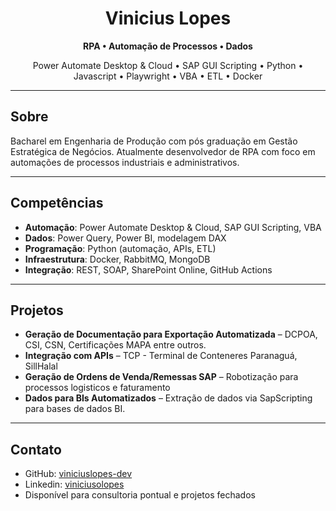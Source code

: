 <h1 align="center">Vinicius Lopes</h1>
<p align="center"><strong>RPA • Automação de Processos • Dados</strong></p>
<p align="center">Power Automate Desktop & Cloud • SAP GUI Scripting • Python • Javascript • Playwright • VBA • ETL • Docker</p>

---

## Sobre
Bacharel em Engenharia de Produção com pós graduação em Gestão Estratégica de Negócios. Atualmente desenvolvedor de RPA com foco em automações de processos industriais e administrativos.

---

## Competências
- **Automação**: Power Automate Desktop & Cloud, SAP GUI Scripting, VBA  
- **Dados**: Power Query, Power BI, modelagem DAX  
- **Programação**: Python (automação, APIs, ETL)  
- **Infraestrutura**: Docker, RabbitMQ, MongoDB  
- **Integração**: REST, SOAP, SharePoint Online, GitHub Actions  

---

## Projetos
- **Geração de Documentação para Exportação Automatizada** – DCPOA, CSI, CSN, Certificações MAPA entre outros.
- **Integração com APIs** – TCP - Terminal de Conteneres Paranaguá, SillHalal
- **Geração de Ordens de Venda/Remessas SAP** – Robotização para processos logisticos e faturamento
- **Dados para BIs Automatizados** – Extração de dados via SapScripting para bases de dados BI.

---

## Contato
- GitHub: [viniciuslopes-dev](https://github.com/viniciuslopes-dev)
- Linkedin: [viniciusolopes](https://www.linkedin.com/in/viniciusolopes/)  
- Disponível para consultoria pontual e projetos fechados
